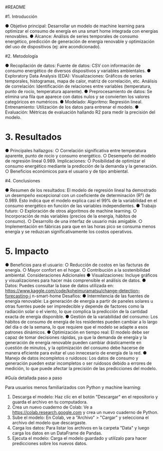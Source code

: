 #README

 #1. Introducción
 
 ● Objetivo principal: Desarrollar un modelo de machine learning para 
optimizar el consumo de energía en una smart home integrada con energías 
renovables.
 ● Alcance: Análisis de series temporales de consumo energético, predicción 
de generación de energía renovable y optimización del uso de dispositivos 
(ej: aire acondicionado).

 #2. Metodología
 
 ● Recopilación de datos:
 Fuente de datos: CSV con información de consumo energético de diversos 
dispositivos y variables ambientales.
 ● Exploratory Data Analysis (EDA):
 Visualizaciones: Gráficos de series temporales, histogramas, mapa de calor, 
matriz de correlación, etc.
 Análisis de correlación: Identificación de relaciones entre variables 
(temperatura, punto de rocío, temperatura aparente).
 ● Preprocesamiento de datos: 
Se elimina una fila que aparece con datos nulos y se convierten los valores 
categóricos en numéricos.
 ● Modelado:
 Algoritmo: Regresión lineal.
 Entrenamiento: Utilización de los datos para entrenar el modelo.
 ● Evaluación: 
Métricas de evaluación hallando R2 para medir la precisión del modelo.

# 3. Resultados

 ● Principales hallazgos:
 ○ Correlación significativa entre temperatura aparente, punto de rocío y 
consumo energético.
○ Desempeño del modelo de regresión lineal 0.989.
 Implicaciones:
 ○ Posibilidad de optimizar el consumo energético mediante la predicción 
de la demanda y la generación.
 ○ Beneficios económicos para el usuario y de tipo ambiental.
 
 #4. Conclusiones
 
 ● Resumen de los resultados:  El modelo de regresión lineal ha demostrado 
un desempeño excepcional con un coeficiente de determinación (R²) de 
0.989. Esto indica que el modelo explica casi el 99% de la variabilidad en el 
consumo energético en función de las variables independientes.
 ● Trabajo futuro:
 ○ Exploración de otros algoritmos de machine learning.
 ○ Incorporación de más variables (precios de la energía, hábitos de 
consumo).
 ○ Desarrollo de una interfaz de usuario más amigable.
 ○ Implementación en fábricas para que en las horas pico se consuma 
menos energía y se reduzcan significativamente los costos operativos.

# 5. Impacto

 ● Beneficios para el usuario:
 ○ Reducción de costos en las facturas de energía.
 ○ Mayor confort en el hogar.
 ○ Contribución a la sostenibilidad ambiental.
 Consideraciones Adicionales
 ● Visualizaciones: Incluye gráficos y visualizaciones para hacer más 
comprensible el análisis de datos.
 ● Datos: Puedes consultar la base de datos utilizada en: 
https://www.kaggle.com/code/koheimuramatsu/change-detection-forecasting-i
 n-smart-home
 Desafíos:
 ● Intermitencia de las fuentes de energía renovable: La generación de 
energía a partir de paneles solares u otras fuentes puede ser impredecible y 
depende de factores como la radiación solar o el viento, lo que complica la 
predicción de la cantidad exacta de energía disponible.
 ● Gestión de la variabilidad del consumo: Los hábitos de consumo de 
energía de los residentes pueden cambiar a lo largo del día o de la semana, 
lo que requiere que el modelo se adapte a esos patrones dinámicos.
● Optimización en tiempo real: El modelo debe ser capaz de tomar 
decisiones rápidas, ya que la demanda de energía y la generación de energía 
renovable pueden cambiar drásticamente en cuestión de minutos, y la 
optimización del consumo debe hacerse de manera eficiente para evitar el 
uso innecesario de energía de la red.
 ● Manejo de datos incompletos o ruidosos: Los datos de consumo y 
generación pueden estar incompletos o ser ruidosos debido a errores de 
medición, lo que puede afectar la precisión de las predicciones del modelo.

 #Guía detallada paso a paso
 
 Para usuarios menos familiarizados con Python y machine learning:
 1. Descarga el modelo: Haz clic en el botón "Descargar" en el repositorio y 
guarda el archivo en tu computadora.
 2. Crea un nuevo cuaderno de Colab: Ve a https://colab.research.google.com 
y crea un nuevo cuaderno de Python.
 3. Sube el modelo: En Colab, ve a "Archivo" > "Cargar" y selecciona el archivo 
del modelo que descargaste.
 4. Carga los datos: Para listar los archivos en la carpeta "Data" y luego carga 
los datos en un DataFrame de Pandas.
 5. Ejecuta el modelo: Carga el modelo guardado y utilízalo para hacer 
predicciones sobre los nuevos datos.
